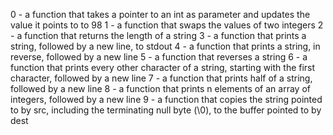 0 - a function that takes a pointer to an int as parameter and updates the value it points to to 98
1 - a function that swaps the values of two integers
2 - a function that returns the length of a string
3 - a function that prints a string, followed by a new line, to stdout
4 - a function that prints a string, in reverse, followed by a new line
5 - a function that reverses a string
6 - a function that prints every other character of a string, starting with the first character, followed by a new line
7 - a function that prints half of a string, followed by a new line
8 - a function that prints n elements of an array of integers, followed by a new line
9 - a function that copies the string pointed to by src, including the terminating null byte (\0), to the buffer pointed to by dest
